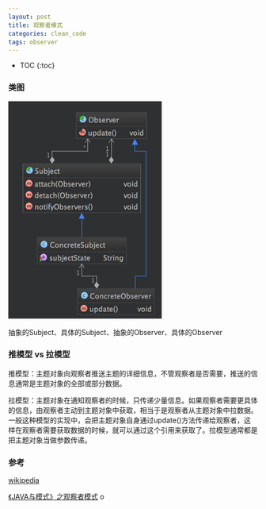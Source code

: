 ```yaml
---
layout: post
title: 观察者模式
categories: clean_code
tags: observer
---
```


* TOC
{:toc}

### 类图

![类图](/images/design_pattern/observer.png)

抽象的Subject、具体的Subject、抽象的Observer、具体的Observer

### 推模型 vs 拉模型

推模型：主题对象向观察者推送主题的详细信息，不管观察者是否需要，推送的信息通常是主题对象的全部或部分数据。

拉模型：主题对象在通知观察者的时候，只传递少量信息。如果观察者需要更具体的信息，由观察者主动到主题对象中获取，相当于是观察者从主题对象中拉数据。一般这种模型的实现中，会把主题对象自身通过update()方法传递给观察者，这样在观察者需要获取数据的时候，就可以通过这个引用来获取了。拉模型通常都是把主题对象当做参数传递。

### 参考

[wikipedia](https://en.wikipedia.org/wiki/Observer_pattern)

[《JAVA与模式》之观察者模式](http://www.cnblogs.com/java-my-life/archive/2012/05/16/2502279.html)
o
